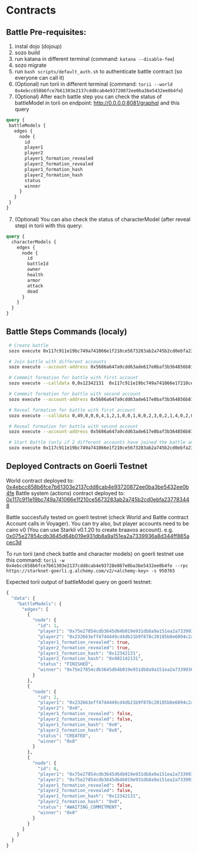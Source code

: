 # Contracts

## Battle Pre-requisites:
1. instal dojo (dojoup)
2. sozo build
3. run katana in different terminal (command: `katana --disable-fee`)
4. sozo migrate
5. run `bash scripts/default_auth.sh` to authenticate battle contract (so everyone can call it)
5. (Optional) run torii in different terminal (command: 
`torii --world 0x4ebcc658b6fce7b61303e2137cdd8cab4e93720872ee0ba3be5432ee0b4fe`)
6. (Optional) After each battle step you can check the status of battleModel in torii on endpoint:
 http://0.0.0.0:8081/graphql
 and this query
 ```graphql
 query {
  battleModels {
    edges {
      node {
        id
        player1
        player2
        player1_formation_revealed
        player2_formation_revealed
        player1_formation_hash
        player2_formation_hash
        status
        winner
      }
    }
  }
}
```
7. (Optional) You can also check the status of characterModel (after reveal step) in torii with this query:
```graphql
query {
  characterModels {
    edges {
      node {
        id
        battleId
        owner
        health
        armor
        attack
        dead
      }
    }
  }
}
```

## Battle Steps Commands (localy)
```sh
 # Create battle
 sozo execute 0x117c911e19bc749a741066e1f210ce5673283ab2a745b2cd0ebfa237783448 createBattle

 # Join battle with different accounts
 sozo execute --account-address 0x5686a647a9cdd63ade617e0baf3b364856b813b508f03903eb58a7e622d5855 --private-key 0x33003003001800009900180300d206308b0070db00121318d17b5e6262150b --calldata 0  0x117c911e19bc749a741066e1f210ce5673283ab2a745b2cd0ebfa237783448 joinBattle

 # Commmit formation for battle with first account
 sozo execute --calldata 0,0x12342131  0x117c911e19bc749a741066e1f210ce5673283ab2a745b2cd0ebfa237783448 commitFormation

 # Commmit formation for battle with second account
 sozo execute --account-address 0x5686a647a9cdd63ade617e0baf3b364856b813b508f03903eb58a7e622d5855 --private-key 0x33003003001800009900180300d206308b0070db00121318d17b5e6262150b --calldata 0,0x982142131 0x117c911e19bc749a741066e1f210ce5673283ab2a745b2cd0ebfa237783448 commitFormation

 # Reveal formation for battle with first account
 sozo execute --calldata 0,49,0,0,0,4,1,2,1,0,0,1,0,0,2,3,0,2,1,4,0,2,0,0,2,1,3,0,2,3,0,0,0,0,0,2,0,0,0,0,0,0,2,3,0,0,0,0,0,2,3,5,4,6,9,16,23  0x117c911e19bc749a741066e1f210ce5673283ab2a745b2cd0ebfa237783448 revealFormation

 # Reveal formation for battle with second account
 sozo execute --account-address 0x5686a647a9cdd63ade617e0baf3b364856b813b508f03903eb58a7e622d5855 --private-key 0x33003003001800009900180300d206308b0070db00121318d17b5e6262150b --calldata 0,49,0,3,1,4,0,2,1,4,2,1,2,0,2,3,0,2,1,4,0,2,0,0,2,1,3,0,2,3,0,0,0,0,0,2,0,0,0,0,0,0,2,3,0,0,0,0,0,2,3,5,2,6,9,16,23  0x117c911e19bc749a741066e1f210ce5673283ab2a745b2cd0ebfa237783448 revealFormation

 # Start Battle (only if 2 different accounts have joined the battle and revealed their formations)
 sozo execute 0x117c911e19bc749a741066e1f210ce5673283ab2a745b2cd0ebfa237783448 startBattle --calldata 0

```
## Deployed Contracts on Goerli Testnet
World contract deployed to: [0x4ebcc658b6fce7b61303e2137cdd8cab4e93720872ee0ba3be5432ee0b4fe](https://goerli.voyager.online/contract/0x04ebcc658b6fce7b61303e2137cdd8cab4e93728e0872ee0ba3be5432ee0b4fe)
Battle system (actions) contract deployed to: [0x117c911e19bc749a741066e1f210ce5673283ab2a745b2cd0ebfa237783448](https://goerli.voyager.online/contract/0x117c911e19bc749a741066e1f210ce5673283ab2a745b2cd0ebfa237783448) 

Battle succesfully tested on goerli testnet (check World and Battle contract Account calls in Voyager). 
You can try also, but player accounts need to be cairo v0 (You can use Starkli v0.1.20 to create braavos account). e.g. [0x075e27854cdb3645d64b019e931db8a9a151ea2a7339936a8d344ff865acec3d](https://goerli.voyager.online/contract/0x075e27854cdb3645d64b019e931db8a9a151ea2a7339936a8d344ff865acec3d)

To run torii (and check battle and character models) on goerli testnet use this command:
`torii -w 0x4ebcc658b6fce7b61303e2137cdd8cab4e93728e087e0ba3be5432ee0b4fe --rpc https://starknet-goerli.g.alchemy.com/v2/<alchemy-key> -s 950765`

Expected torii output of battleModel query on goerli testnet:
```graphql
{
  "data": {
    "battleModels": {
      "edges": [
        {
          "node": {
            "id": 1,
            "player1": "0x75e27854cdb3645d64b019e931db8a9a151ea2a7339936a8d344ff865acec3d",
            "player2": "0x232663eff47d4449cd4db21b9f878c20185b8e6094c2ae358f8e8fe91b127ab",
            "player1_formation_revealed": true,
            "player2_formation_revealed": true,
            "player1_formation_hash": "0x12342131",
            "player2_formation_hash": "0x982142131",
            "status": "FINISHED",
            "winner": "0x75e27854cdb3645d64b019e931db8a9a151ea2a7339936a8d344ff865acec3d"
          }
        },
        {
          "node": {
            "id": 2,
            "player1": "0x232663eff47d4449cd4db21b9f878c20185b8e6094c2ae358f8e8fe91b127ab",
            "player2": "0x0",
            "player1_formation_revealed": false,
            "player2_formation_revealed": false,
            "player1_formation_hash": "0x0",
            "player2_formation_hash": "0x0",
            "status": "CREATED",
            "winner": "0x0"
          }
        },
        {
          "node": {
            "id": 0,
            "player1": "0x75e27854cdb3645d64b019e931db8a9a151ea2a7339936a8d344ff865acec3d",
            "player2": "0x75e27854cdb3645d64b019e931db8a9a151ea2a7339936a8d344ff865acec3d",
            "player1_formation_revealed": false,
            "player2_formation_revealed": false,
            "player1_formation_hash": "0x12342131",
            "player2_formation_hash": "0x0",
            "status": "AWAITING_COMMITMENT",
            "winner": "0x0"
          }
        }
      ]
    }
  }
}
```